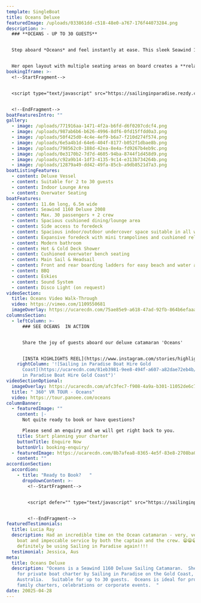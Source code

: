 ```yaml
---
template: SingleBoat
title: Oceans Deluxe
featuredImage: /uploads/033861dd-c518-48e0-a767-176f44073284.png
description: >-
  ### **O﻿CEANS - UP TO 30 GUESTS**


  Step aboard *Oceans* and feel instantly at ease. This sleek Seawind 1160 Deluxe catamaran offers the perfect balance of space and comfort, making her just as suited to intimate gatherings as she is to lively group celebrations.


  Her open layout with multiple seating areas on board creates a **relaxed, social atmosphere**. Whether you’re celebrating a milestone, popping the question, enjoying a family day out, or hosting a corporate event, *Oceans* sets the stage for memorable moments on the Gold Coast waters.
bookingIframe: >-
  <!--StartFragment-->


  <script type="text/javascript" src="https://sailinginparadise.rezdy.com/pluginJs?script=modal"></script> <a id="button-booking" class="button-booking rezdy rezdy-modal" href="https://sailinginparadise.rezdy.com/productsCalendar/279456?iframe=true" style="">Check Availability and BOOK NOW</a>


  <!--EndFragment-->
boatFeaturesIntro: ""
gallery:
  - image: /uploads/771916aa-1471-4f2a-b6fd-d6f0207cdcf4.png
  - image: /uploads/987ab6b6-b626-4996-8df6-0fd15ffdd0a3.png
  - image: /uploads/50f425d0-4c4e-4ef9-b6a7-f210d274f574.png
  - image: /uploads/6e5a4b1d-64e6-404f-8177-b052f1dbae8b.png
  - image: /uploads/798562c0-188d-42ea-8e4a-fd9267b4eb9c.png
  - image: /uploads/0e3170b2-7d7d-4605-94ba-8744f1d458d9.png
  - image: /uploads/c92a9b14-1df3-4135-9c14-e313b734264b.png
  - image: /uploads/12879a49-dd42-49fa-85cb-a9db8521d7a3.png
boatListingFeatures:
  - content: Deluxe Vessel
  - content: Suitable for 2 to 30 guests
  - content: Indoor Lounge Area
  - content: Overwater Seating
boatFeatures:
  - content: 11.6m long, 6.5m wide
  - content: Seawind 1160 Deluxe 2008
  - content: M﻿ax. 30 passengers + 2 crew
  - content: Spacious cushioned dining/lounge area
  - content: Side access to foredeck
  - content: Spacious indoor/outdoor undercover space suitable in all weather
  - content: Expansive foredeck with mini trampolines and cushioned relaxation area
  - content: Modern bathroom
  - content: Hot & Cold Deck Shower
  - content: Cushioned overwater bench seating
  - content: Main Sail & Headsail
  - content: Front and rear boarding ladders for easy beach and water access
  - content: BBQ
  - content: Eskies
  - content: Sound System
  - content: D﻿isco Light (on request)
videoSection:
  title: Oceans Video Walk-Through
  video: https://vimeo.com/1109550681
  imageOverlay: https://ucarecdn.com/75ae85e9-a618-47ad-92fb-864b6efaaa20/
columnsSection:
  - leftColumn: >-
      ### S﻿EE OCEANS  IN ACTION


      S﻿hare the joy of guests aboard our deluxe catamaran 'Oceans'


      [I﻿NSTA HIGHLIGHTS REEL](https://www.instagram.com/stories/highlights/17928120349525159/)
    rightColumn: '![Sailing in Paradise Boat Hire Gold
      Coast](https://ucarecdn.com/81eb3981-9ee8-494f-a607-a82dae72eb4b/ "Sailing
      in Paradise Boat Hire Gold Coast")'
videoSectionOptional:
  imageOverlay: https://ucarecdn.com/afc3fec7-f908-4a9a-b301-11052de6c71e/
  title: " 360° VR TOUR - Oceans"
  video: https://tour.panoee.com/oceans
columnBanner:
  - featuredImage: ""
    content: |-
      N﻿ot quite ready to book or have questions?

      P﻿lease send an enquiry and we will get right back to you.
    title: Start planning your charter
    buttonTitle: Enquire Now
    buttonUrl: booking-enquiry/
  - featuredImage: https://ucarecdn.com/8b7afea8-8365-4e5f-83e8-2708ba0f979e/
    content: ""
accordionSection:
  accordion:
    - title: "Ready to Book?   "
      dropdownContent: >-
        <!--StartFragment-->


        <script defer="" type="text/javascript" src="https://sailinginparadise.rezdy.com/pluginJs"></script> <iframe seamless="" width="100%" height="1000px" frameborder="0" class="rezdy" src="https://sailinginparadise.rezdy.com/catalog/279456/private-charters?iframe=true"></iframe>


        <!--EndFragment-->
featuredTestimonials:
  title: Lucia Ray
  description: Had an incredible time on the Ocean catamaran - very, very nice
    boat and impeccable service by both the captain and the crew. 😁😁😁 Will
    definitely be using Sailing in Paradise again!!!!
  testimonial: Jessica, Aus
meta:
  title: Oceans Deluxe
  description: "Oceans is a Seawind 1160 Deluxe Sailing Catamaran.  She is offered
    for private boat charter by Sailing in Paradise on the Gold Coast,
    Australia.   Suitable for up to 30 guests.  Oceans is ideal for proposals,
    family charters, celebrations or corporate events.  "
date: 20025-04-28
---
```

